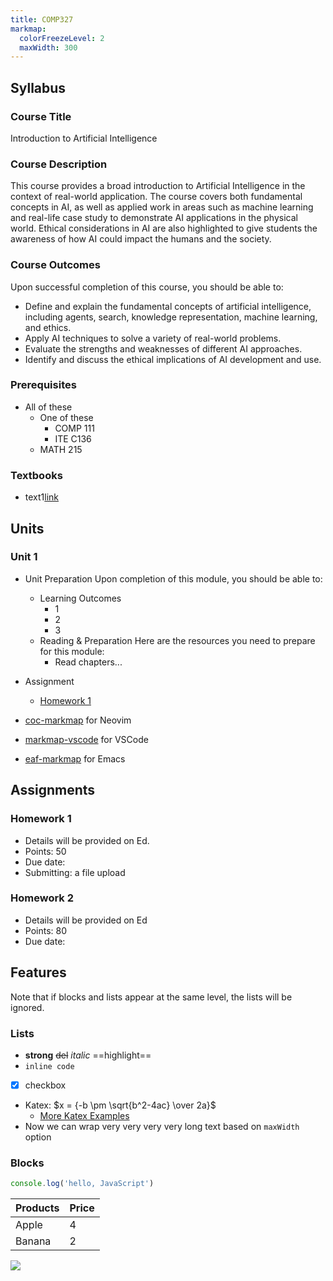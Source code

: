 ```yaml
---
title: COMP327
markmap:
  colorFreezeLevel: 2
  maxWidth: 300
---
```


## Syllabus
### Course Title
Introduction to Artificial Intelligence
### Course Description
  This course provides a broad introduction to Artificial Intelligence in the context of real-world application. The course covers both fundamental concepts in AI, as well as applied work in areas such as machine learning and real-life case study to demonstrate AI applications in the physical world. Ethical considerations in AI are also highlighted to give students the awareness of how AI could impact the humans and the society. 
### Course Outcomes
Upon successful completion of this course, you should be able to:
- Define and explain the fundamental concepts of artificial intelligence, including agents, search, knowledge representation, machine learning, and ethics.
- Apply AI techniques to solve a variety of real-world problems.
- Evaluate the strengths and weaknesses of different AI approaches.
- Identify and discuss the ethical implications of AI development and use.
### Prerequisites
- All of these
  - One of these
    - COMP 111
    - ITE C136
  - MATH 215
### Textbooks
  - text1[link](https://github.com/gera2ld/markmap)

## Units
### Unit 1
  - Unit Preparation
    Upon completion of this module, you should be able to:
    - Learning Outcomes
      - 1
      - 2
      - 3
    - Reading & Preparation
    Here are the resources you need to prepare for this module:
      - Read chapters...
  - Assignment
    - [Homework 1](#hw1)

- [coc-markmap](https://github.com/gera2ld/coc-markmap) for Neovim
- [markmap-vscode](https://marketplace.visualstudio.com/items?itemName=gera2ld.markmap-vscode) for VSCode
- [eaf-markmap](https://github.com/emacs-eaf/eaf-markmap) for Emacs

## Assignments
### <a name ="hw1">Homework 1</a>
- Details will be provided on Ed.
- Points: 50
- Due date:
- Submitting: a file upload
### <a name ="hw2">Homework 2</a>
- Details will be provided on Ed
- Points: 80
- Due date:
## Features

Note that if blocks and lists appear at the same level, the lists will be ignored.

### Lists

- **strong** ~~del~~ *italic* ==highlight==
- `inline code`
- [x] checkbox
- Katex: $x = {-b \pm \sqrt{b^2-4ac} \over 2a}$ <!-- markmap: fold -->
  - [More Katex Examples](#?d=gist:af76a4c245b302206b16aec503dbe07b:katex.md)
- Now we can wrap very very very very long text based on `maxWidth` option

### Blocks

```js
console.log('hello, JavaScript')
```

| Products | Price |
|-|-|
| Apple | 4 |
| Banana | 2 |

![](/favicon.png)
